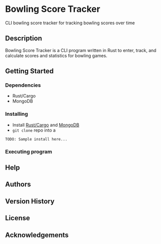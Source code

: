 # Bowling Score Tracker

CLI bowling score tracker for tracking bowling scores over time

## Description

Bowling Score Tracker is a CLI program written in Rust to enter, track, and calculate scores and statistics for bowling games.

## Getting Started

### Dependencies

* Rust/Cargo
* MongoDB

### Installing

* Install [Rust/Cargo](https://rustup.rs) and [MongoDB](https://www.mongodb.com)
* `git clone` repo into a 


```
TODO: Sample install here...
```

### Executing program

## Help

## Authors

## Version History

## License

## Acknowledgements
